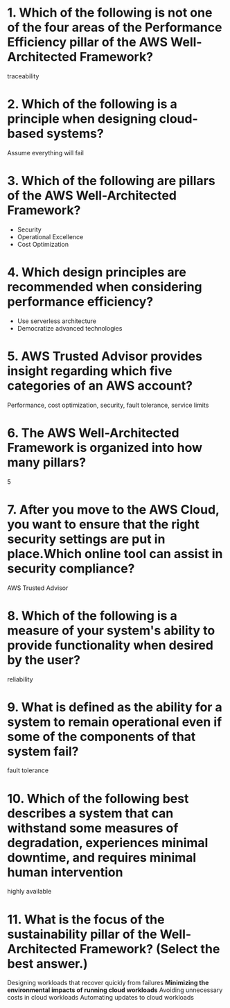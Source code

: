 # 1. Which of the following is not one of the four areas of the Performance Efficiency pillar of the AWS Well-Architected Framework?
traceability

# 2. Which of the following is a principle when designing cloud-based systems?
Assume everything will fail

# 3. Which of the following are pillars of the AWS Well-Architected Framework? 
- Security
- Operational Excellence
- Cost Optimization

# 4. Which design principles are recommended when considering performance efficiency?
- Use serverless architecture 
- Democratize advanced technologies

# 5. AWS Trusted Advisor provides insight regarding which five categories of an AWS account?
Performance, cost optimization, security, fault tolerance, service limits

# 6. The AWS Well-Architected Framework is organized into how many pillars?
5

# 7. After you move to the AWS Cloud, you want to ensure that the right security settings are put in place.Which online tool can assist in security compliance?
AWS Trusted Advisor

# 8. Which of the following is a measure of your system's ability to provide functionality when desired by the user?
reliability

# 9. What is defined as the ability for a system to remain operational even if some of the components of that system fail?
fault tolerance

# 10. Which of the following best describes a system that can withstand some measures of degradation, experiences minimal downtime, and requires minimal human intervention
highly available

# 11. What is the focus of the sustainability pillar of the Well-Architected Framework? (Select the best answer.)
Designing workloads that recover quickly from failures
**Minimizing the environmental impacts of running cloud workloads**
Avoiding unnecessary costs in cloud workloads
Automating updates to cloud workloads 
